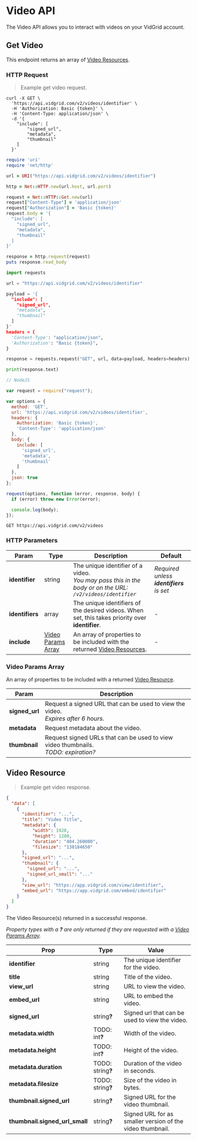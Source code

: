 # Video API

The Video API allows you to interact with videos on your VidGrid account.

## Get Video

This endpoint returns an array of [Video Resources](#video-resource).

### HTTP Request

> Example get video request.

```shell
curl -X GET \
  'https://api.vidgrid.com/v2/videos/identifier' \
  -H 'Authorization: Basic {token}' \
  -H 'Content-Type: application/json' \
  -d '{
    "include": [
        "signed_url",
        "metadata",
        "thumbnail"
    ]
  }'
```

```ruby
require 'uri'
require 'net/http'

url = URI("https://api.vidgrid.com/v2/videos/identifier")

http = Net::HTTP.new(url.host, url.port)

request = Net::HTTP::Get.new(url)
request["Content-Type"] = 'application/json'
request["Authorization"] = 'Basic {token}'
request.body = '{
  "include": [
    "signed_url",
    "metadata",
    "thumbnail"
  ]
}'

response = http.request(request)
puts response.read_body
```

```python
import requests

url = "https://api.vidgrid.com/v2/videos/identifier"

payload = '{
  "include": [
    "signed_url",
    "metadata",
    "thumbnail"
  ]
}'
headers = {
  'Content-Type': "application/json",
  'Authorization': "Basic {token}",
}

response = requests.request("GET", url, data=payload, headers=headers)

print(response.text)
```

```javascript
// NodeJS

var request = require("request");

var options = {
  method: 'GET',
  url: 'https://api.vidgrid.com/v2/videos/identifier',
  headers: { 
    Authorization: 'Basic {token}',
    'Content-Type': 'application/json' 
  },
  body: { 
    include: [ 
      'signed_url', 
      'metadata', 
      'thumbnail' 
    ] 
  },
  json: true 
};

request(options, function (error, response, body) {
  if (error) throw new Error(error);

  console.log(body);
});
```

`GET https://api.vidgrid.com/v2/videos`

### HTTP Parameters

| Param | Type | Description | Default |
| ----- | ---- | ----------- | ------- |
| **identifier** | string | The unique identifier of a video.<br>*You may pass this in the body or on the URL: `/v2/videos/identifier`* | *Required unless <strong>identifiers</strong> is set* |
| **identifiers** | array | The unique identifiers of the desired videos. When set, this takes priority over **identifier**. | - |
| **include** | [Video Params Array](#video-params-array) | An array of properties to be included with the returned [Video Resources](#video-resource). | - |

### Video Params Array

An array of properties to be included with a returned [Video Resource](#video-resource).

| Param | Description |
| ----- | ----------- |
| **signed_url** | Request a signed URL that can be used to view the video.<br>*Expires after 6 hours.* |
| **metadata** | Request metadata about the video. |
| **thumbnail** | Request signed URLs that can be used to view video thumbnails.<br>*TODO: expiration?* |

## Video Resource

> Example get video response.

```json
{
  "data": [
    {
      "identifier": "...",
      "title": "Video Title",
      "metadata": {
          "width": 1920,
          "height": 1280,
          "duration": "404.260000",
          "filesize": "130184650"
      },
      "signed_url": "...",
      "thumbnail": {
        "signed_url": "...",
        "signed_url_small": "..."
      },
      "view_url": "https://app.vidgrid.com/view/identifier",
      "embed_url": "https://app.vidgrid.com/embed/identifier"
    }
  ]
}
```

The Video Resource(s) returned in a successful response.

*Property types with a <strong>?</strong> are only returned if they are requested with a [Video Params Array](#video-params-array).*

| Prop | Type | Value |
| ---- | ---- | ----- |
| **identifier** | string | The unique identifier for the video. |
| **title** | string | Title of the video. |
| **view_url** | string | URL to view the video. |
| **embed_url** | string | URL to embed the video. |
| **signed_url** | string<strong>?</strong> | Signed url that can be used to view the video. |
| **metadata.width** | TODO: int<strong>?</strong> | Width of the video. |
| **metadata.height** | TODO: int<strong>?</strong> | Height of the video. |
| **metadata.duration** | TODO: string<strong>?</strong> | Duration of the video in seconds. |
| **metadata.filesize** | TODO: string<strong>?</strong> | Size of the video in bytes. |
| **thumbnail.signed_url** | string<strong>?</strong> | Signed URL for the video thumbnail. |
| **thumbnail.signed_url_small** | string<strong>?</strong> | Signed URL for as smaller version of the video thumbnail. |